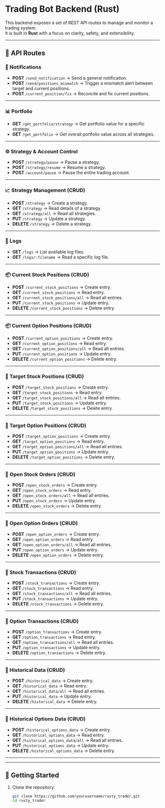 # Trading Bot Backend (Rust)

This backend exposes a set of REST API routes to manage and monitor a trading system.  
It is built in **Rust** with a focus on clarity, safety, and extensibility.

---

## 📡 API Routes

### 🔔 Notifications
- **POST** `/send_notification` → Send a general notification.
- **POST** `/send/positions_mismatch` → Trigger a mismatch alert between target and current positions.
- **POST** `/current_position/fix` → Reconcile and fix current positions.

---

### 📊 Portfolio
- **GET** `/get_portfolio/strategy` → Get portfolio value for a specific strategy.
- **GET** `/get_portfolio` → Get overall portfolio value across all strategies.

---

### ⚙️ Strategy & Account Control
- **POST** `/strategy/pause` → Pause a strategy.
- **POST** `/strategy/resume` → Resume a strategy.
- **POST** `/account/pause` → Pause the entire trading account.

---

### 📈 Strategy Management (CRUD)
- **POST** `/strategy` → Create a strategy.
- **GET** `/strategy` → Read details of a strategy.
- **GET** `/strategy/all` → Read all strategies.
- **PUT** `/strategy` → Update a strategy.
- **DELETE** `/strategy` → Delete a strategy.

---

### 📝 Logs
- **GET** `/logs` → List available log files.
- **GET** `/logs/:filename` → Read a specific log file.

---

### 📦 Current Stock Positions (CRUD)
- **POST** `/current_stock_positions` → Create entry.
- **GET** `/current_stock_positions` → Read entry.
- **GET** `/current_stock_positions/all` → Read all entries.
- **PUT** `/current_stock_positions` → Update entry.
- **DELETE** `/current_stock_positions` → Delete entry.

---

### 📦 Current Option Positions (CRUD)
- **POST** `/current_option_positions` → Create entry.
- **GET** `/current_option_positions` → Read entry.
- **GET** `/current_option_positions/all` → Read all entries.
- **PUT** `/current_option_positions` → Update entry.
- **DELETE** `/current_option_positions` → Delete entry.

---

### 🎯 Target Stock Positions (CRUD)
- **POST** `/target_stock_positions` → Create entry.
- **GET** `/target_stock_positions` → Read entry.
- **GET** `/target_stock_positions/all` → Read all entries.
- **PUT** `/target_stock_positions` → Update entry.
- **DELETE** `/target_stock_positions` → Delete entry.

---

### 🎯 Target Option Positions (CRUD)
- **POST** `/target_option_positions` → Create entry.
- **GET** `/target_option_positions` → Read entry.
- **GET** `/target_option_positions/all` → Read all entries.
- **PUT** `/target_option_positions` → Update entry.
- **DELETE** `/target_option_positions` → Delete entry.

---

### 📝 Open Stock Orders (CRUD)
- **POST** `/open_stock_orders` → Create entry.
- **GET** `/open_stock_orders` → Read entry.
- **GET** `/open_stock_orders/all` → Read all entries.
- **PUT** `/open_stock_orders` → Update entry.
- **DELETE** `/open_stock_orders` → Delete entry.

---

### 📝 Open Option Orders (CRUD)
- **POST** `/open_option_orders` → Create entry.
- **GET** `/open_option_orders` → Read entry.
- **GET** `/open_option_orders/all` → Read all entries.
- **PUT** `/open_option_orders` → Update entry.
- **DELETE** `/open_option_orders` → Delete entry.

---

### 💸 Stock Transactions (CRUD)
- **POST** `/stock_transactions` → Create entry.
- **GET** `/stock_transactions` → Read entry.
- **GET** `/stock_transactions/all` → Read all entries.
- **PUT** `/stock_transactions` → Update entry.
- **DELETE** `/stock_transactions` → Delete entry.

---

### 💸 Option Transactions (CRUD)
- **POST** `/option_transactions` → Create entry.
- **GET** `/option_transactions` → Read entry.
- **GET** `/option_transactions/all` → Read all entries.
- **PUT** `/option_transactions` → Update entry.
- **DELETE** `/option_transactions` → Delete entry.

---

### 📜 Historical Data (CRUD)
- **POST** `/historical_data` → Create entry.
- **GET** `/historical_data` → Read entry.
- **GET** `/historical_data/all` → Read all entries.
- **PUT** `/historical_data` → Update entry.
- **DELETE** `/historical_data` → Delete entry.

---

### 📜 Historical Options Data (CRUD)
- **POST** `/historical_options_data` → Create entry.
- **GET** `/historical_options_data` → Read entry.
- **GET** `/historical_options_data/all` → Read all entries.
- **PUT** `/historical_options_data` → Update entry.
- **DELETE** `/historical_options_data` → Delete entry.

---

---

## 🚀 Getting Started

1. Clone the repository:
   ```bash
   git clone https://github.com/yourusername/rusty_trader.git
   cd rusty_trader
